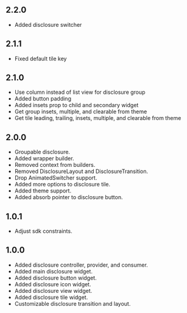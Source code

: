 ## 2.2.0

* Added disclosure switcher

## 2.1.1

* Fixed default tile key

## 2.1.0

* Use column instead of list view for disclosure group
* Added button padding
* Added insets prop to child and secondary widget
* Get group insets, multiple, and clearable from theme
* Get tile leading, trailing, insets, multiple, and clearable from theme

## 2.0.0

* Groupable disclosure.
* Added wrapper builder.
* Removed context from builders.
* Removed DisclosureLayout and DisclosureTransition.
* Drop AnimatedSwitcher support.
* Added more options to disclosure tile.
* Added theme support.
* Added absorb pointer to disclosure button.

## 1.0.1

* Adjust sdk constraints.

## 1.0.0

* Added disclosure controller, provider, and consumer.
* Added main disclosure widget.
* Added disclosure button widget.
* Added disclosure icon widget.
* Added disclosure view widget.
* Added disclosure tile widget.
* Customizable disclosure transition and layout.
